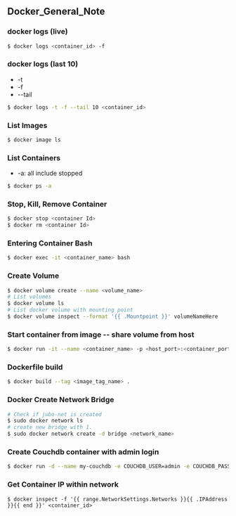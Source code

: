 ## Docker_General_Note

### docker logs (live)

```bash
$ docker logs <container_id> -f
```

### docker logs (last 10)

* -t
* -f
* --tail

```bash
$ docker logs -t -f --tail 10 <container_id>
```

### List Images

```bash
$ docker image ls					
```

### List Containers

* -a: all include stopped

```bash
$ docker ps	-a
```

### Stop, Kill, Remove Container

```bash
$ docker stop <container Id>
$ docker rm <container Id>
```

### Entering Container Bash

```bash
$ docker exec -it <container_name> bash
```

### Create Volume

```bash
$ docker volume create --name <volume_name>
# List volumes
$ docker volume ls
# List docker volume with mounting point
$ docker volume inspect --format '{{ .Mountpoint }}' volumeNameHere
```

### Start container from image -- share volume from host

```bash
$ docker run -it --name <container_name> -p <host_port>:<container_port> -v $(pwd)/directory:/docker_directory/ <image_name>
```

### Dockerfile build

```bash
$ docker build --tag <image_tag_name> .
```

### Docker Create Network Bridge

```bash
# Check if jubo-net is created
$ sudo docker network ls
# create new bridge with 1.
$ sudo docker network create -d bridge <network_name>
```

### Create Couchdb container with admin login

```bash
$ docker run -d --name my-couchdb -e COUCHDB_USER=admin -e COUCHDB_PASSWORD=password -p 5984:5984 couchdb:latest
```

 ### Get Container IP within network

```
$ docker inspect -f '{{ range.NetworkSettings.Networks }}{{ .IPAddress }}{{ end }}' <container_id>
```







